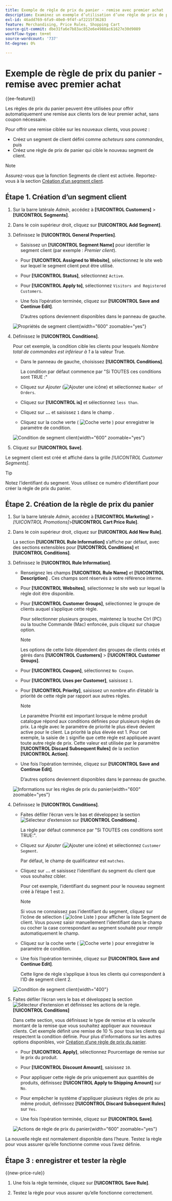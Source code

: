 ```yaml
---
title: Exemple de règle de prix du panier - remise avec premier achat
description: Examinez un exemple d’utilisation d’une règle de prix de panier pour offrir une remise aux nouveaux clients.
exl-id: 46add769-6fa9-40e0-9f4f-af2215f36283
feature: Merchandising, Price Rules, Shopping Cart
source-git-commit: dbe31fa6e7b83ac852e6e4988ac61627e30d9089
workflow-type: tm+mt
source-wordcount: '737'
ht-degree: 0%

---
```


# Exemple de règle de prix du panier - remise avec premier achat

{{ee-feature}}

Les règles de prix du panier peuvent être utilisées pour offrir automatiquement une remise aux clients lors de leur premier achat, sans coupon nécessaire.

Pour offrir une remise ciblée sur les nouveaux clients, vous pouvez :

- Créez un segment de client défini comme _acheteurs sans commandes_, puis
- Créez une règle de prix de panier qui cible le nouveau segment de client.

>[!NOTE]
>
>Assurez-vous que la fonction Segments de client est activée. Reportez-vous à la section [Création d’un segment client](../customers/customer-segment-create.md).

## Étape 1. Création d’un segment client

1. Sur la barre latérale _Admin_, accédez à **[!UICONTROL Customers]** > **[!UICONTROL Segments]**.

1. Dans le coin supérieur droit, cliquez sur **[!UICONTROL Add Segment]**.

1. Définissez le **[!UICONTROL General Properties]**.

   - Saisissez un **[!UICONTROL Segment Name]** pour identifier le segment client (par exemple : _Premier client_).

   - Pour **[!UICONTROL Assigned to Website]**, sélectionnez le site web sur lequel le segment client peut être utilisé.

   - Pour **[!UICONTROL Status]**, sélectionnez `Active`.

   - Pour **[!UICONTROL Apply to]**, sélectionnez `Visitors and Registered Customers`.

   - Une fois l’opération terminée, cliquez sur **[!UICONTROL Save and Continue Edit]**.

     D’autres options deviennent disponibles dans le panneau de gauche.

   ![Propriétés de segment client](./assets/customer-segment-first-time.png){width="600" zoomable="yes"}

1. Définissez le **[!UICONTROL Conditions]**.

   Pour cet exemple, la condition cible les clients pour lesquels _Nombre total de commandes est inférieur à 1_ a la valeur True.

   - Dans le panneau de gauche, choisissez **[!UICONTROL Conditions]**.

     La condition par défaut commence par &quot;Si TOUTES ces conditions sont TRUE :&quot;

   - Cliquez sur _Ajouter_ (![Ajouter une icône](../assets/icon-add-green-circle.png)) et sélectionnez `Number of Orders`.

   - Cliquez sur **[!UICONTROL is]** et sélectionnez `less than`.

   - Cliquez sur **...** et saisissez `1` dans le champ .

   - Cliquez sur la coche verte ( ![Coche verte](../assets/icon-checkmark-green-circle.png) ) pour enregistrer le paramètre de condition.

   ![Condition de segment client](./assets/customer-segment-first-time-condition.png){width="600" zoomable="yes"}

1. Cliquez sur **[!UICONTROL Save]**.

Le segment client est créé et affiché dans la grille _[!UICONTROL Customer Segments]_.

>[!TIP]
>
>Notez l’identifiant du segment. Vous utilisez ce numéro d’identifiant pour créer la règle de prix du panier.

## Étape 2. Création de la règle de prix du panier

1. Sur la barre latérale _Admin_, accédez à **[!UICONTROL Marketing]** > _[!UICONTROL Promotions]_>**[!UICONTROL Cart Price Rule]**.

1. Dans le coin supérieur droit, cliquez sur **[!UICONTROL Add New Rule]**.

   La section **[!UICONTROL Rule Information]** s’affiche par défaut, avec des sections extensibles pour **[!UICONTROL Conditions]** et **[!UICONTROL Conditions]**.

1. Définissez le **[!UICONTROL Rule Information]**.

   - Renseignez les champs **[!UICONTROL Rule Name]** et **[!UICONTROL Description]** . Ces champs sont réservés à votre référence interne.

   - Pour **[!UICONTROL Websites]**, sélectionnez le site web sur lequel la règle doit être disponible.

   - Pour **[!UICONTROL Customer Groups]**, sélectionnez le groupe de clients auquel s’applique cette règle.

     Pour sélectionner plusieurs groupes, maintenez la touche Ctrl (PC) ou la touche Commande (Mac) enfoncée, puis cliquez sur chaque option.

     >[!NOTE]
     >
     >Les options de cette liste dépendent des groupes de clients créés et gérés dans **[!UICONTROL Customers]** > **[!UICONTROL Customer Groups]**.

   - Pour **[!UICONTROL Coupon]**, sélectionnez `No Coupon`.

   - Pour **[!UICONTROL Uses per Customer]**, saisissez `1`.

   - Pour **[!UICONTROL Priority]**, saisissez un nombre afin d’établir la priorité de cette règle par rapport aux autres règles.

     >[!NOTE]
     >
     >Le paramètre Priorité est important lorsque le même produit catalogue répond aux conditions définies pour plusieurs règles de prix. La règle avec le paramètre de priorité le plus élevé devient active pour le client. La priorité la plus élevée est 1. Pour cet exemple, la saisie de `1` signifie que cette règle est appliquée avant toute autre règle de prix. Cette valeur est utilisée par le paramètre **[!UICONTROL Discard Subsequent Rules]** de la section **[!UICONTROL Action]**.

   - Une fois l’opération terminée, cliquez sur **[!UICONTROL Save and Continue Edit]**.

     D’autres options deviennent disponibles dans le panneau de gauche.

   ![Informations sur les règles de prix du panier](./assets/rule-information-first-time.png){width="600" zoomable="yes"}

1. Définissez le **[!UICONTROL Conditions]**.

   - Faites défiler l’écran vers le bas et développez la section ![Sélecteur d’extension](../assets/icon-display-expand.png) sur **[!UICONTROL Conditions]** .

     La règle par défaut commence par &quot;Si TOUTES ces conditions sont TRUE:&quot;.

   - Cliquez sur _Ajouter_ (![Ajouter une icône](../assets/icon-add-green-circle.png)) et sélectionnez `Customer Segment`.

     Par défaut, le champ de qualificateur est `matches`.

   - Cliquez sur **...** et saisissez l’identifiant du segment du client que vous souhaitez cibler.

     Pour cet exemple, l’identifiant du segment pour le nouveau segment créé à l’étape 1 est `2`.

     >[!NOTE]
     >
     >Si vous ne connaissez pas l’identifiant du segment, cliquez sur l’icône de sélection ( ![Icône Liste](../assets/icon-list-chooser.png) ) pour afficher la liste Segment de client. Vous pouvez saisir manuellement l’identifiant dans le champ ou cocher la case correspondant au segment souhaité pour remplir automatiquement le champ.

   - Cliquez sur la coche verte ( ![Coche verte](../assets/icon-checkmark-green-circle.png) ) pour enregistrer le paramètre de condition.

   - Une fois l’opération terminée, cliquez sur **[!UICONTROL Save and Continue Edit]**.

     Cette ligne de règle s’applique à tous les clients qui correspondent à l’ID de segment client 2.

   ![Condition de segment client](./assets/customer-segment-matches.png){width="400"}

1. Faites défiler l’écran vers le bas et développez la section ![Sélecteur d’extension](../assets/icon-display-expand.png) et définissez les actions de la règle.**[!UICONTROL Conditions]**

   Dans cette section, vous définissez le type de remise et la valeur/le montant de la remise que vous souhaitez appliquer aux nouveaux clients. Cet exemple définit une remise de 10 % pour tous les clients qui respectent la condition définie. Pour plus d’informations sur les autres options disponibles, voir [Création d’une règle de prix du panier](price-rules-cart-create.md).

   - Pour **[!UICONTROL Apply]**, sélectionnez Pourcentage de remise sur le prix du produit.

   - Pour **[!UICONTROL Discount Amount]**, saisissez `10`.

   - Pour appliquer cette règle de prix uniquement aux quantités de produits, définissez **[!UICONTROL Apply to Shipping Amount]** sur `No`.

   - Pour empêcher le système d&#39;appliquer plusieurs règles de prix au même produit, définissez **[!UICONTROL Discard Subsequent Rules]** sur `Yes`.

   - Une fois l’opération terminée, cliquez sur **[!UICONTROL Save]**.

   ![Actions de règle de prix du panier](./assets/actions-first-time.png){width="600" zoomable="yes"}

La nouvelle règle est normalement disponible dans l’heure. Testez la règle pour vous assurer qu’elle fonctionne comme vous l’avez définie.

## Étape 3 : enregistrer et tester la règle

{{new-price-rule}}

1. Une fois la règle terminée, cliquez sur **[!UICONTROL Save Rule]**.

1. Testez la règle pour vous assurer qu’elle fonctionne correctement.
